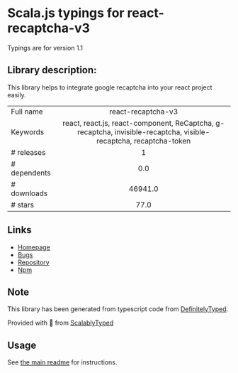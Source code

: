 
# Scala.js typings for react-recaptcha-v3

Typings are for version 1.1

## Library description:
This library helps to integrate google recaptcha into your react project easily.

|                    |                 |
| ------------------ | :-------------: |
| Full name          | react-recaptcha-v3 |
| Keywords           | react, react.js, react-component, ReCaptcha, g-recaptcha, invisible-recaptcha, visible-recaptcha, recaptcha-token |
| # releases         | 1 |
| # dependents       | 0.0 |
| # downloads        | 46941.0 |
| # stars            | 77.0 |

## Links
- [Homepage](https://github.com/codeep/react-recaptcha-v3#readme)
- [Bugs](https://github.com/codeep/react-recaptcha-v3/issues)
- [Repository](https://github.com/codeep/react-recaptcha-v3)
- [Npm](https://www.npmjs.com/package/react-recaptcha-v3)
    


## Note
This library has been generated from typescript code from [DefinitelyTyped](https://definitelytyped.org).

Provided with :purple_heart: from [ScalablyTyped](https://github.com/oyvindberg/ScalablyTyped)

## Usage
See [the main readme](../../readme.md) for instructions.


